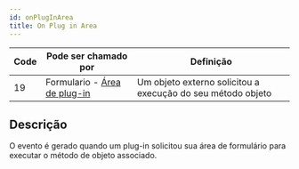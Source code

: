 ```yaml
---
id: onPlugInArea
title: On Plug in Area
---
```


| Code | Pode ser chamado por                                                        | Definição                                                   |
| ---- | --------------------------------------------------------------------------- | ----------------------------------------------------------- |
| 19   | Formulario - [Área de plug-in](FormObjects/pluginArea_overview.md#overview) | Um objeto externo solicitou a execução do seu método objeto |

## Descrição

O evento é gerado quando um plug-in solicitou sua área de formulário para executar o método de objeto associado.
